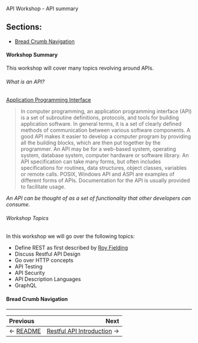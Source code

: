 API Workshop - API summary

## Sections:

* [Bread Crumb Navigation](#bread-crumb-navigation)


#### Workshop Summary

This workshop will cover many topics revolving around APIs.

###### What is an API?

[Application Programming Interface](https://en.wikipedia.org/wiki/Application_programming_interface)

> In computer programming, an application programming interface (API) is a set of subroutine definitions, protocols, and tools for building application software. In general terms, it is a set of clearly defined methods of communication between various software components. A good API makes it easier to develop a computer program by providing all the building blocks, which are then put together by the programmer. An API may be for a web-based system, operating system, database system, computer hardware or software library. An API specification can take many forms, but often includes specifications for routines, data structures, object classes, variables or remote calls. POSIX, Windows API and ASPI are examples of different forms of APIs. Documentation for the API is usually provided to facilitate usage.

*An API can be thought of as a set of functionality that other developers can consume.*

###### Workshop Topics

In this workshop we will go over the following topics:

* Define REST as first described by [Roy Fielding](https://en.wikipedia.org/wiki/Roy_Fielding)
* Discuss Restful API Design
* Go over HTTP concepts
* API Testing
* API Security
* API Description Languages
* GraphQL

#### Bread Crumb Navigation
_________________________

Previous | Next
:------- | ---:
← [README](../README.md) | [Restful API Introduction](./restful-intro.md) →
